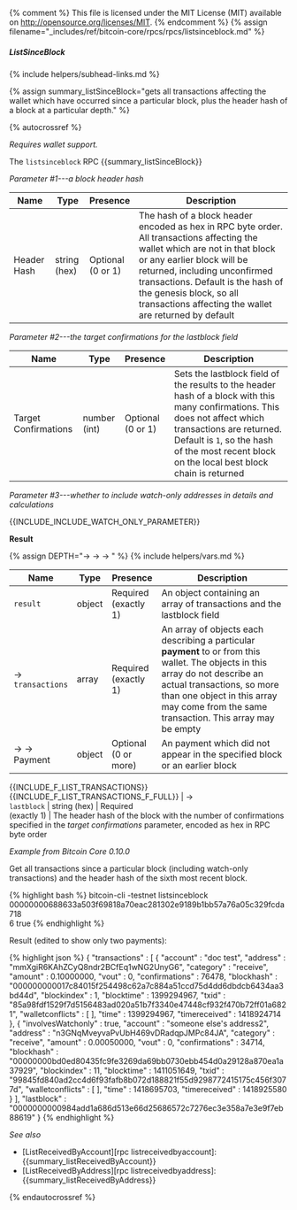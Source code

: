 {% comment %}
This file is licensed under the MIT License (MIT) available on
http://opensource.org/licenses/MIT.
{% endcomment %}
{% assign filename="_includes/ref/bitcoin-core/rpcs/rpcs/listsinceblock.md" %}

##### ListSinceBlock
{% include helpers/subhead-links.md %}

{% assign summary_listSinceBlock="gets all transactions affecting the wallet which have occurred since a particular block, plus the header hash of a block at a particular depth." %}

{% autocrossref %}

*Requires wallet support.*

The `listsinceblock` RPC {{summary_listSinceBlock}}

*Parameter #1---a block header hash*

| Name               | Type            | Presence                    | Description
|--------------------|-----------------|-----------------------------|----------------
| Header Hash        | string (hex)    | Optional<br>(0 or 1)        | The hash of a block header encoded as hex in RPC byte order.  All transactions affecting the wallet which are not in that block or any earlier block will be returned, including unconfirmed transactions.  Default is the hash of the genesis block, so all transactions affecting the wallet are returned by default

*Parameter #2---the target confirmations for the lastblock field*

| Name                 | Type            | Presence                    | Description
|----------------------|-----------------|-----------------------------|----------------
| Target Confirmations | number (int)    | Optional<br>(0 or 1)        | Sets the lastblock field of the results to the header hash of a block with this many confirmations.  This does not affect which transactions are returned.  Default is `1`, so the hash of the most recent block on the local best block chain is returned

*Parameter #3---whether to include watch-only addresses in details and calculations*

{{INCLUDE_INCLUDE_WATCH_ONLY_PARAMETER}}

**Result**

{% assign DEPTH="→ → → " %}
{% include helpers/vars.md %}

| Name                 | Type            | Presence                    | Description
|----------------------|-----------------|-----------------------------|----------------
| `result`             | object          | Required<br>(exactly 1)     | An object containing an array of transactions and the lastblock field
| →<br>`transactions`  | array           | Required<br>(exactly 1)     | An array of objects each describing a particular **payment** to or from this wallet.  The objects in this array do not describe an actual transactions, so more than one object in this array may come from the same transaction.  This array may be empty
| → →<br>Payment       | object          | Optional<br>(0 or more)     | An payment which did not appear in the specified block or an earlier block
{{INCLUDE_F_LIST_TRANSACTIONS}}
{{INCLUDE_F_LIST_TRANSACTIONS_F_FULL}}
| →<br>`lastblock`     | string (hex)    | Required<br>(exactly 1)     | The header hash of the block with the number of confirmations specified in the *target confirmations* parameter, encoded as hex in RPC byte order

*Example from Bitcoin Core 0.10.0*

Get all transactions since a particular block (including watch-only
transactions) and the header hash of the sixth most recent block.

{% highlight bash %}
bitcoin-cli -testnet listsinceblock \
              00000000688633a503f69818a70eac281302e9189b1bb57a76a05c329fcda718 \
              6 true
{% endhighlight %}

Result (edited to show only two payments):

{% highlight json %}
{
    "transactions" : [
        {
            "account" : "doc test",
            "address" : "mmXgiR6KAhZCyQ8ndr2BCfEq1wNG2UnyG6",
            "category" : "receive",
            "amount" : 0.10000000,
            "vout" : 0,
            "confirmations" : 76478,
            "blockhash" : "000000000017c84015f254498c62a7c884a51ccd75d4dd6dbdcb6434aa3bd44d",
            "blockindex" : 1,
            "blocktime" : 1399294967,
            "txid" : "85a98fdf1529f7d5156483ad020a51b7f3340e47448cf932f470b72ff01a6821",
            "walletconflicts" : [
            ],
            "time" : 1399294967,
            "timereceived" : 1418924714
        },
        {
            "involvesWatchonly" : true,
            "account" : "someone else's address2",
            "address" : "n3GNqMveyvaPvUbH469vDRadqpJMPc84JA",
            "category" : "receive",
            "amount" : 0.00050000,
            "vout" : 0,
            "confirmations" : 34714,
            "blockhash" : "00000000bd0ed80435fc9fe3269da69bb0730ebb454d0a29128a870ea1a37929",
            "blockindex" : 11,
            "blocktime" : 1411051649,
            "txid" : "99845fd840ad2cc4d6f93fafb8b072d188821f55d9298772415175c456f3077d",
            "walletconflicts" : [
            ],
            "time" : 1418695703,
            "timereceived" : 1418925580
        }
    ],
    "lastblock" : "0000000000984add1a686d513e66d25686572c7276ec3e358a7e3e9f7eb88619"
}
{% endhighlight %}

*See also*

* [ListReceivedByAccount][rpc listreceivedbyaccount]: {{summary_listReceivedByAccount}}
* [ListReceivedByAddress][rpc listreceivedbyaddress]: {{summary_listReceivedByAddress}}


{% endautocrossref %}
